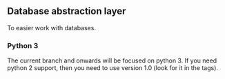 ## Database abstraction layer ##
To easier work with databases.

### Python 3 ###
The current branch and onwards will be focused on python 3. If you need python 2 support, then you need to use version 1.0 (look for it in the tags).
